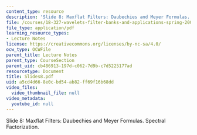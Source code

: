 ```yaml
---
content_type: resource
description: 'Slide 8: Maxflat Filters: Daubechies and Meyer Formulas. Spectral Factorization.'
file: /courses/18-327-wavelets-filter-banks-and-applications-spring-2003/a5cd4d668e0cbd54ab82ff69f16b68dd_Slides8.pdf
file_type: application/pdf
learning_resource_types:
- Lecture Notes
license: https://creativecommons.org/licenses/by-nc-sa/4.0/
ocw_type: OCWFile
parent_title: Lecture Notes
parent_type: CourseSection
parent_uid: cb486913-197d-c062-7d9b-c7d5225177ad
resourcetype: Document
title: Slides8.pdf
uid: a5cd4d66-8e0c-bd54-ab82-ff69f16b68dd
video_files:
  video_thumbnail_file: null
video_metadata:
  youtube_id: null
---
```

Slide 8: Maxflat Filters: Daubechies and Meyer Formulas. Spectral Factorization.